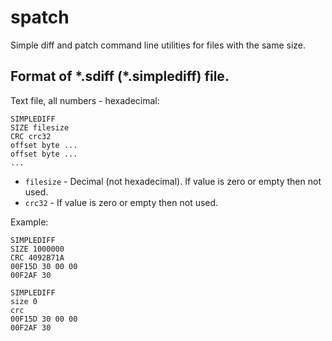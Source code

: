 spatch
======

Simple diff and patch command line utilities for files with the same size.

## Format of \*.sdiff (\*.simplediff) file. ##

Text file, all numbers - hexadecimal:

    SIMPLEDIFF
    SIZE filesize
    CRC crc32
    offset byte ...
    offset byte ...
    ...

- `filesize` - Decimal (not hexadecimal). If value is zero or empty then not used.
- `crc32` - If value is zero or empty then not used.

Example:

    SIMPLEDIFF
    SIZE 1000000
    CRC 4092B71A
    00F15D 30 00 00
    00F2AF 30

    SIMPLEDIFF
    size 0
    crc
    00F15D 30 00 00
    00F2AF 30

